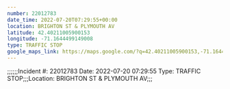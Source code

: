 ```yaml
---
number: 22012783
date_time: 2022-07-20T07:29:55+00:00
location: BRIGHTON ST & PLYMOUTH AV
latitude: 42.40211005900153
longitude: -71.1644499149008
type: TRAFFIC STOP
google_maps_link: https://maps.google.com/?q=42.40211005900153,-71.1644499149008
---
```


;;;;;;Incident #: 22012783  Date: 2022-07-20 07:29:55   Type: TRAFFIC STOP;;;Location: BRIGHTON ST & PLYMOUTH AV;;;
